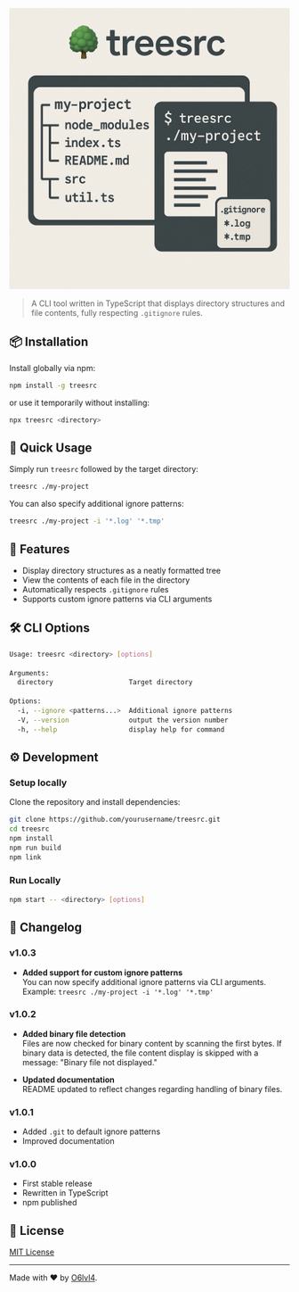 ![](./docs/logo-treesrc.png)

> A CLI tool written in TypeScript that displays directory structures and file contents, fully respecting `.gitignore` rules.

## 📦 Installation

Install globally via npm:

```bash
npm install -g treesrc
```

or use it temporarily without installing:

```bash
npx treesrc <directory>
```

## 🚀 Quick Usage

Simply run `treesrc` followed by the target directory:

```bash
treesrc ./my-project
```

You can also specify additional ignore patterns:

```bash
treesrc ./my-project -i '*.log' '*.tmp'
```

## 🎯 Features

- Display directory structures as a neatly formatted tree
- View the contents of each file in the directory
- Automatically respects `.gitignore` rules
- Supports custom ignore patterns via CLI arguments

## 🛠️ CLI Options

```bash
Usage: treesrc <directory> [options]

Arguments:
  directory                   Target directory

Options:
  -i, --ignore <patterns...>  Additional ignore patterns
  -V, --version               output the version number
  -h, --help                  display help for command
```

## ⚙️ Development

### Setup locally

Clone the repository and install dependencies:

```bash
git clone https://github.com/yourusername/treesrc.git
cd treesrc
npm install
npm run build
npm link
```

### Run Locally

```bash
npm start -- <directory> [options]
```

## 📝 Changelog

### v1.0.3

- **Added support for custom ignore patterns**  
  You can now specify additional ignore patterns via CLI arguments.  
  Example: `treesrc ./my-project -i '*.log' '*.tmp'`

### v1.0.2

- **Added binary file detection**  
  Files are now checked for binary content by scanning the first bytes. If binary data is detected, the file content display is skipped with a message: "Binary file not displayed."

- **Updated documentation**  
  README updated to reflect changes regarding handling of binary files.

### v1.0.1
- Added `.git` to default ignore patterns
- Improved documentation

### v1.0.0
- First stable release
- Rewritten in TypeScript
- npm published

## 📄 License

[MIT License](LICENSE)

---

Made with ❤️ by [O6lvl4](https://github.com/O6lvl4).
